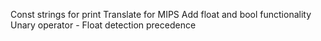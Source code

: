 Const strings for print
Translate for MIPS
Add float and bool functionality
Unary operator -
Float detection precedence
